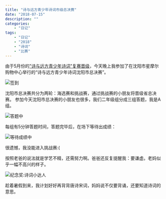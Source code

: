 ```yaml
---
title: "诗与远方青少年诗词市级总决赛"
date: "2018-07-15"
description: ""
categories:
    - "日记"
tags:
    - "日记"
    - "2018"
    - "诗词"
    - "比赛"
---
```


由于5月份的["诗与远方青少年诗词"复赛晋级](http://daughter.tonybai.com/2018/05/19/participate-in-the-3rd-poetry-and-distance-competition-2018/)，今天晚上我参加了在沈阳市星摩尔购物中心举行的“诗与远方青少年诗词沈阳市总决赛”。

![签到](http://image.tonybai.com/img/201807/diary_20180715_3.jpg)

沈阳市总决赛共分为两轮：海选赛和挑战赛，通过挑战赛的小朋友将晋级省总决赛。 参加今天沈阳市总决赛的小朋友也很多，我们二年级组分成三组答题，我是A组。

![答题中](http://image.tonybai.com/img/201807/diary_20180715_1.jpg)

每组有5分钟答题时间，答题完毕后，在场下等待出成绩：

![等待成绩中](http://image.tonybai.com/img/201807/diary_20180715_2.jpg)

很遗憾，我没能进入挑战赛:(

按照老爸的说法就是学艺不精，还需努力啊。爸爸还反复提醒我：要谦虚。老妈似乎一幅不高兴的样子。

![纪念奖:诗词小达人](http://image.tonybai.com/img/201807/diary_20180715_4.jpg)

趁着暑假到来，我计划好好再背背唐诗宋词，妈妈说不仅要背诵，还要知道诗词的意思。
